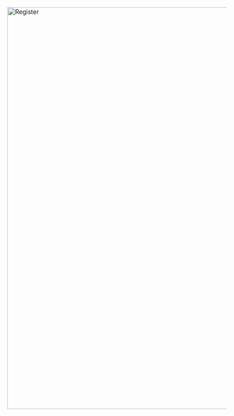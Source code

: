 <img width="923" alt="Register" src="https://user-images.githubusercontent.com/105145114/200484637-7a0572e3-4890-4470-bf39-02d8c53d0d9c.png">

